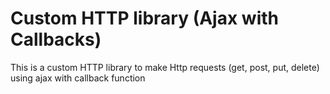 # Custom HTTP library (Ajax with Callbacks)

This is a custom HTTP library to make Http requests (get, post, put, delete) using ajax with callback function
